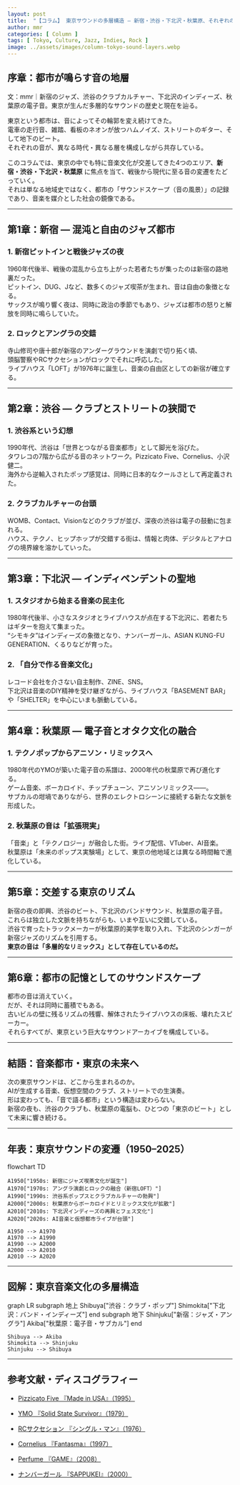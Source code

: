 ```yaml
---
layout: post
title:  "【コラム】 東京サウンドの多層構造 ― 新宿・渋谷・下北沢・秋葉原、それぞれの音文化"
author: mmr
categories: [ Column ]
tags: [ Tokyo, Culture, Jazz, Indies, Rock ]
image: ../assets/images/column-tokyo-sound-layers.webp
---
```


## 序章：都市が鳴らす音の地層


文：mmr｜新宿のジャズ、渋谷のクラブカルチャー、下北沢のインディーズ、秋葉原の電子音。東京が生んだ多層的なサウンドの歴史と現在を辿る。

東京という都市は、音によってその輪郭を変え続けてきた。  
電車の走行音、雑踏、看板のネオンが放つハムノイズ、ストリートのギター、そして地下のビート。  
それぞれの音が、異なる時代・異なる層を構成しながら共存している。

このコラムでは、東京の中でも特に音楽文化が交差してきた4つのエリア、**新宿・渋谷・下北沢・秋葉原** に焦点を当て、戦後から現代に至る音の変遷をたどっていく。  
それは単なる地域史ではなく、都市の「サウンドスケープ（音の風景）」の記録であり、音楽を媒介とした社会の鏡像である。

---

<style type="text/css">

table, td, th {
border: 2px #111 solid;
width: auto;
padding: 10px; 
}
th {
background-color: #111;
color: #fff;
}
</style>


## 第1章：新宿 ― 混沌と自由のジャズ都市

### 1. 新宿ピットインと戦後ジャズの夜
1960年代後半、戦後の混乱から立ち上がった若者たちが集ったのは新宿の路地裏だった。  
ピットイン、DUG、Jなど、数多くのジャズ喫茶が生まれ、音は自由の象徴となる。  
サックスが鳴り響く夜は、同時に政治の季節でもあり、ジャズは都市の怒りと解放を同時に鳴らしていた。

### 2. ロックとアングラの交錯
寺山修司や唐十郎が新宿のアンダーグラウンドを演劇で切り拓く頃、  
頭脳警察やRCサクセションがロックでそれに呼応した。  
ライブハウス「LOFT」が1976年に誕生し、音楽の自由区としての新宿が確立する。

---

## 第2章：渋谷 ― クラブとストリートの狭間で

### 1. 渋谷系という幻想
1990年代、渋谷は「世界とつながる音楽都市」として脚光を浴びた。  
タワレコの7階から広がる音のネットワーク。Pizzicato Five、Cornelius、小沢健二。  
海外から逆輸入されたポップ感覚は、同時に日本的なクールさとして再定義された。

### 2. クラブカルチャーの台頭
WOMB、Contact、Visionなどのクラブが並び、深夜の渋谷は電子の鼓動に包まれる。  
ハウス、テクノ、ヒップホップが交錯する街は、情報と肉体、デジタルとアナログの境界線を溶かしていった。

---

## 第3章：下北沢 ― インディペンデントの聖地

### 1. スタジオから始まる音楽の民主化
1980年代後半、小さなスタジオとライブハウスが点在する下北沢に、若者たちはギターを抱えて集まった。  
“シモキタ”はインディーズの象徴となり、ナンバーガール、ASIAN KUNG-FU GENERATION、くるりなどが育った。

### 2. 「自分で作る音楽文化」
レコード会社を介さない自主制作、ZINE、SNS。  
下北沢は音楽のDIY精神を受け継ぎながら、ライブハウス「BASEMENT BAR」や「SHELTER」を中心にいまも脈動している。

---

## 第4章：秋葉原 ― 電子音とオタク文化の融合

### 1. テクノポップからアニソン・リミックスへ
1980年代のYMOが築いた電子音の系譜は、2000年代の秋葉原で再び進化する。  
ゲーム音楽、ボーカロイド、チップチューン、アニソンリミックス――。  
サブカルの坩堝でありながら、世界のエレクトロシーンに接続する新たな文脈を形成した。

### 2. 秋葉原の音は「拡張現実」
「音楽」と「テクノロジー」が融合した街。ライブ配信、VTuber、AI音楽。  
秋葉原は「未来のポップス実験場」として、東京の他地域とは異なる時間軸で進化している。

---

## 第5章：交差する東京のリズム

新宿の夜の即興、渋谷のビート、下北沢のバンドサウンド、秋葉原の電子音。  
これらは独立した文脈を持ちながらも、いまや互いに交錯している。  
渋谷で育ったトラックメーカーが秋葉原的美学を取り入れ、下北沢のシンガーが新宿ジャズのリズムを引用する。  
**東京の音は「多層的なリミックス」として存在しているのだ。**

---

## 第6章：都市の記憶としてのサウンドスケープ

都市の音は消えていく。  
だが、それは同時に蓄積でもある。  
古いビルの壁に残るリズムの残響、解体されたライブハウスの床板、壊れたスピーカー。  
それらすべてが、東京という巨大なサウンドアーカイブを構成している。

---

## 結語：音楽都市・東京の未来へ

次の東京サウンドは、どこから生まれるのか。  
AIが生成する音楽、仮想空間のクラブ、ストリートでの生演奏。  
形は変わっても、「音で語る都市」という構造は変わらない。  
新宿の夜も、渋谷のクラブも、秋葉原の電脳も、ひとつの「東京のビート」として未来に響き続ける。

---

## 年表：東京サウンドの変遷（1950–2025）

<div class="mermaid">

flowchart TD

    A1950["1950s: 新宿にジャズ喫茶文化が誕生"]
    A1970["1970s: アングラ演劇とロックの融合（新宿LOFT）"]
    A1990["1990s: 渋谷系ポップスとクラブカルチャーの勃興"]
    A2000["2000s: 秋葉原からボーカロイドとリミックス文化が拡散"]
    A2010["2010s: 下北沢インディーズの再興とフェス文化"]
    A2020["2020s: AI音楽と仮想都市ライブが台頭"]

    A1950 --> A1970
    A1970 --> A1990
    A1990 --> A2000
    A2000 --> A2010
    A2010 --> A2020


</div>

---

## 図解：東京音楽文化の多層構造

<div class="mermaid">

graph LR
    subgraph 地上
        Shibuya["渋谷：クラブ・ポップ"]
        Shimokita["下北沢：バンド・インディーズ"]
    end
    subgraph 地下
        Shinjuku["新宿：ジャズ・アングラ"]
        Akiba["秋葉原：電子音・サブカル"]
    end

    Shibuya --> Akiba
    Shimokita --> Shinjuku
    Shinjuku --> Shibuya

</div>

---

## 参考文献・ディスコグラフィー

- [Pizzicato Five 『Made in USA』（1995）](https://amzn.to/4hs1K1x)

- [YMO 『Solid State Survivor』（1979）](https://amzn.to/4hooSOd)

- [RCサクセション 『シングル・マン』（1976）](https://amzn.to/4qkwxkV)

- [Cornelius 『Fantasma』（1997）](https://amzn.to/47Ehs64)

- [Perfume 『GAME』（2008）](https://amzn.to/4nhP8ek)

- [ナンバーガール 『SAPPUKEI』（2000）](https://amzn.to/3J1qroJ)


